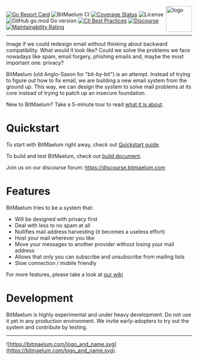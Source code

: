 <img alt="logo" align=right height=70 src="https://bitmaelum.com/logo_and_name.svg">

[![Go Report Card](https://goreportcard.com/badge/github.com/bitmaelum/bitmaelum-suite)](https://goreportcard.com/report/github.com/bitmaelum/bitmaelum-suite)
![BitMaelum CI](https://github.com/bitmaelum/bitmaelum-suite/workflows/BitMaelum%20CI/badge.svg?branch=main)
[![Coverage Status](https://coveralls.io/repos/github/bitmaelum/bitmaelum-suite/badge.svg?branch=main)](https://coveralls.io/github/bitmaelum/bitmaelum-suite?branch=main)
![License](https://img.shields.io/github/license/bitmaelum/bitmaelum-suite)
![GitHub go.mod Go version](https://img.shields.io/github/go-mod/go-version/bitmaelum/bitmaelum-suite) [![CII Best Practices](https://bestpractices.coreinfrastructure.org/projects/4122/badge)](https://bestpractices.coreinfrastructure.org/projects/4122)
[![Discourse](https://camo.githubusercontent.com/5efc418def2498d1d09afb46d8b3b53aaca3a04700f10ec3ab7de0e2041fbfa5/68747470733a2f2f696d672e736869656c64732e696f2f62616467652f646973636f757273652d4a6f696e2d677265656e3f7374796c653d666c6174266c696e6b3d68747470733a2f2f646973636f757273652e6269746d61656c756d2e6f7267)](https://discourse.bitmaelum.com)
[![Maintainability Rating](https://sonarcloud.io/api/project_badges/measure?project=bitmaelum_bitmaelum-suite&metric=sqale_rating)](https://sonarcloud.io/dashboard?id=bitmaelum_bitmaelum-suite)
         
<hr>

Image if we could redesign email without thinking about backward compatibility. What would it look like? Could we solve the problems we face nowadays like spam, email forgery, phishing emails and, maybe the most important one: privacy?

BitMaelum (old Anglo-Saxon for "bit-by-bit") is an attempt. Instead of trying to figure out how to fix email, we are building a new email system from the ground up. This way, we can design the system to solve mail problems at its core instead of trying to patch up an insecure foundation.

New to BitMaelum? Take a 5-minute tour to read [what it is about](https://github.com/bitmaelum/bitmaelum-suite/wiki/BItMaelum-in-5-minutes-or-less).

# Quickstart

To start with BitMaelum right away, check out [Quickstart guide](https://github.com/bitmaelum/bitmaelum-suite/wiki/Quickstart).

To build and test BitMaelum, check out [build document](docs/build.md).

Join us on our discourse forum: https://discourse.bitmaelum.com


# Features

BitMaelum tries to be a system that:

  - Will be designed with privacy first
  - Deal with less to no spam at all
  - Nullifies mail address harvesting (it becomes a useless effort)
  - Host your mail wherever you like
  - Move your messages to another provider without losing your mail address
  - Allows that only you can subscribe and unsubscribe from mailing lists
  - Slow connection / mobile friendly
 

For more features, please take a look at [our wiki](https://github.com/bitmaelum/bitmaelum-suite/wiki/Feature-list)

# Development

BitMaelum is highly experimental and under heavy development. Do not use it yet in any production environment. We invite early-adopters to try out the system and contribute by testing.


<hr>

![https://bitmaelum.com/logo_and_name.svg](https://bitmaelum.com/logo_and_name.svg).
